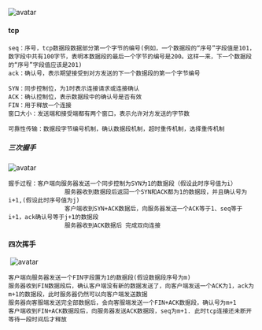 ![avatar](https://images2015.cnblogs.com/blog/705728/201604/705728-20160424234825491-384470376.png)
#### tcp

    seq：序号，tcp数据段数据部分第一个字节的编号(例如，一个数据段的“序号”字段值是101，数字段中共有100字节，表明本数据段的最后一个字节的编号是200。这样一来，下一个数据段的“序号”字段值应该是201)
    ack：确认号，表示期望接受到对方发送的下一个数据段的第一个字节编号

    SYN：同步控制位，为1时表示连接请求或连接确认
    ACK：确认控制位，表示数据段中的确认号是否有效
    FIN：用于释放一个连接
    窗口大小：发送端和接受端都有两个窗口，表示允许对方发送的字节数

    可靠性传输：数据段字节编号机制，确认数据段机制，超时重传机制，选择重传机制



##### 三次握手

![avatar](https://timgsa.baidu.com/timg?image&quality=80&size=b9999_10000&sec=1600159568855&di=e5bfdf7c6c79a780d1ebc491f8abef61&imgtype=0&src=http%3A%2F%2Fpics6.baidu.com%2Ffeed%2F9d82d158ccbf6c819624f31141341c3332fa40cd.jpeg%3Ftoken%3D9dca9d2f40a953f4b671e80c2cad7dc4)

    握手过程：客户端向服务器发送一个同步控制为SYN为1的数据段（假设此时序号值为i）
    				服务器收到数据段后返回一个SYN和ACK都为1的数据段，并且确认号为i+1,(假设此时序号值为j)
    				客户端收到SYN+ACK数据后，向服务器发送一个ACK等于1、seq等于i+1，ack确认号等于j+1的数据段
    				服务器收到ACK数据后 完成双向连接

   

#### 四次挥手

​	![avatar](https://timgsa.baidu.com/timg?image&quality=80&size=b9999_10000&sec=1600162908192&di=a3a663bd98b28245e352a00e5716fadf&imgtype=0&src=http%3A%2F%2Fimg2.imgtn.bdimg.com%2Fit%2Fu%3D499191382%2C45179366%26fm%3D214%26gp%3D0.jpg)

    客户端向服务器发送一个FIN字段置为1的数据段(假设数据段序号为m)
    服务器收到FIN数据段后，确认客户端没有新的数据发送了，向客户端发送一个ACK为1，ack为m+1的数据段，此时服务器仍然可以向客户端发送数据
    服务器向客服端发送完全部数据后，会向客服端发送一个FIN+ACK数据段，确认号为m+1
    客户端收到FIN+ACK数据段后，向服务器发送ACK数据段，seq为m+1. 此时tcp连接还未断开等待一段时间后才释放 

